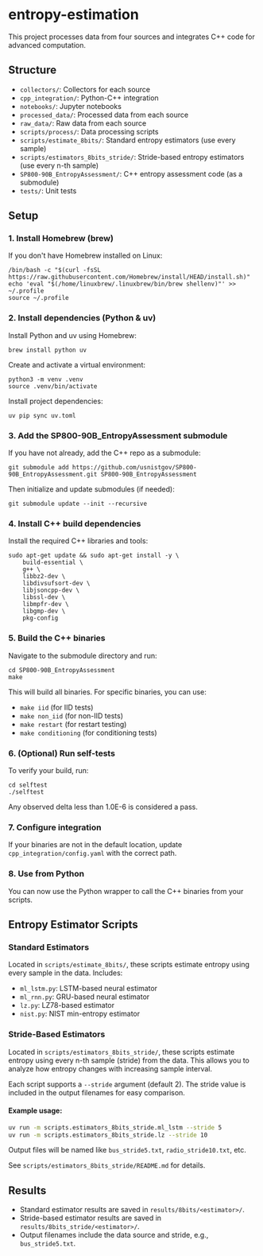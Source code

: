 # entropy-estimation

This project processes data from four sources and integrates C++ code for advanced computation.

## Structure
- `collectors/`: Collectors for each source
- `cpp_integration/`: Python-C++ integration
- `notebooks/`: Jupyter notebooks
- `processed_data/`: Processed data from each source
- `raw_data/`: Raw data from each source
- `scripts/process/`: Data processing scripts
- `scripts/estimate_8bits/`: Standard entropy estimators (use every sample)
- `scripts/estimators_8bits_stride/`: Stride-based entropy estimators (use every n-th sample)
- `SP800-90B_EntropyAssessment/`: C++ entropy assessment code (as a submodule)
- `tests/`: Unit tests

## Setup

### 1. Install Homebrew (brew)
If you don't have Homebrew installed on Linux:
```
/bin/bash -c "$(curl -fsSL https://raw.githubusercontent.com/Homebrew/install/HEAD/install.sh)"
echo 'eval "$(/home/linuxbrew/.linuxbrew/bin/brew shellenv)"' >> ~/.profile
source ~/.profile
```

### 2. Install dependencies (Python & uv)
Install Python and uv using Homebrew:
```
brew install python uv
```

Create and activate a virtual environment:
```
python3 -m venv .venv
source .venv/bin/activate
```

Install project dependencies:
```
uv pip sync uv.toml
```

### 3. Add the SP800-90B_EntropyAssessment submodule
If you have not already, add the C++ repo as a submodule:
```
git submodule add https://github.com/usnistgov/SP800-90B_EntropyAssessment.git SP800-90B_EntropyAssessment
```
Then initialize and update submodules (if needed):
```
git submodule update --init --recursive
```

### 4. Install C++ build dependencies
Install the required C++ libraries and tools:
```
sudo apt-get update && sudo apt-get install -y \
    build-essential \
    g++ \
    libbz2-dev \
    libdivsufsort-dev \
    libjsoncpp-dev \
    libssl-dev \
    libmpfr-dev \
    libgmp-dev \
    pkg-config
```

### 5. Build the C++ binaries
Navigate to the submodule directory and run:
```
cd SP800-90B_EntropyAssessment
make
```
This will build all binaries. For specific binaries, you can use:
- `make iid` (for IID tests)
- `make non_iid` (for non-IID tests)
- `make restart` (for restart testing)
- `make conditioning` (for conditioning tests)

### 6. (Optional) Run self-tests
To verify your build, run:
```
cd selftest
./selftest
```
Any observed delta less than 1.0E-6 is considered a pass.

### 7. Configure integration
If your binaries are not in the default location, update `cpp_integration/config.yaml` with the correct path.

### 8. Use from Python
You can now use the Python wrapper to call the C++ binaries from your scripts.

## Entropy Estimator Scripts

### Standard Estimators
Located in `scripts/estimate_8bits/`, these scripts estimate entropy using every sample in the data. Includes:
- `ml_lstm.py`: LSTM-based neural estimator
- `ml_rnn.py`: GRU-based neural estimator
- `lz.py`: LZ78-based estimator
- `nist.py`: NIST min-entropy estimator

### Stride-Based Estimators
Located in `scripts/estimators_8bits_stride/`, these scripts estimate entropy using every n-th sample (stride) from the data. This allows you to analyze how entropy changes with increasing sample interval.

Each script supports a `--stride` argument (default 2). The stride value is included in the output filenames for easy comparison.

#### Example usage:
```bash
uv run -m scripts.estimators_8bits_stride.ml_lstm --stride 5
uv run -m scripts.estimators_8bits_stride.lz --stride 10
```

Output files will be named like `bus_stride5.txt`, `radio_stride10.txt`, etc.

See `scripts/estimators_8bits_stride/README.md` for details.

## Results

- Standard estimator results are saved in `results/8bits/<estimator>/`.
- Stride-based estimator results are saved in `results/8bits_stride/<estimator>/`.
- Output filenames include the data source and stride, e.g., `bus_stride5.txt`.
